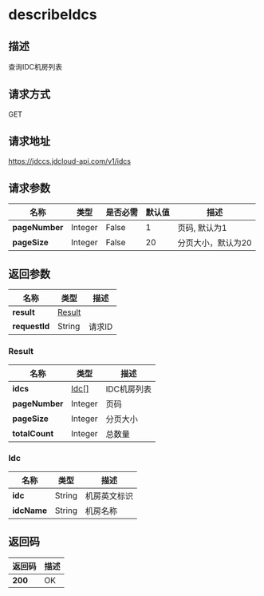 # describeIdcs


## 描述
查询IDC机房列表

## 请求方式
GET

## 请求地址
https://jdccs.jdcloud-api.com/v1/idcs


## 请求参数
|名称|类型|是否必需|默认值|描述|
|---|---|---|---|---|
|**pageNumber**|Integer|False|1|页码, 默认为1|
|**pageSize**|Integer|False|20|分页大小，默认为20|


## 返回参数
|名称|类型|描述|
|---|---|---|
|**result**|[Result](describeidcs#result)| |
|**requestId**|String|请求ID|

### <div id="result">Result</div>
|名称|类型|描述|
|---|---|---|
|**idcs**|[Idc[]](describeidcs#idc)|IDC机房列表|
|**pageNumber**|Integer|页码|
|**pageSize**|Integer|分页大小|
|**totalCount**|Integer|总数量|
### <div id="idc">Idc</div>
|名称|类型|描述|
|---|---|---|
|**idc**|String|机房英文标识|
|**idcName**|String|机房名称|

## 返回码
|返回码|描述|
|---|---|
|**200**|OK|
